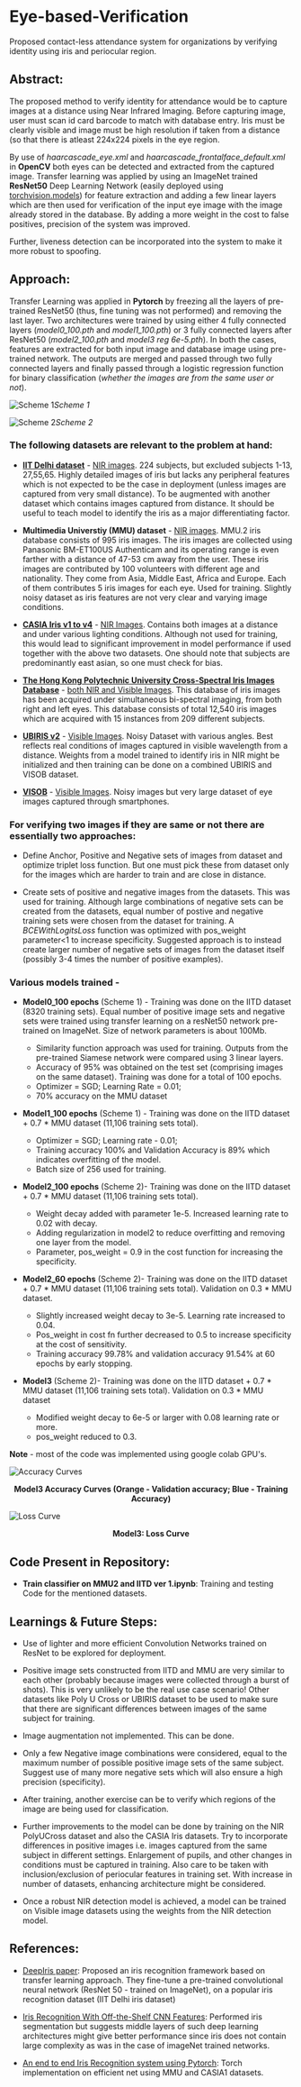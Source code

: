 # Eye-based-Verification
Proposed contact-less attendance system for organizations by verifying identity using iris and periocular region.

## Abstract:

The proposed method to verify identity for attendance would be to capture images at a distance using Near Infrared Imaging. Before capturing image, user must scan id card barcode to match with database entry. Iris must be clearly visible and image must be high resolution if taken from a distance (so that there is atleast 224x224 pixels in the eye region.

By use of *haarcascade_eye.xml* and *haarcascade_frontalface_default.xml* in **OpenCV** both eyes can be detected and extracted from the captured image. Transfer learning was applied by using an ImageNet trained **ResNet50** Deep Learning Network (easily deployed using [torchvision.models](https://pytorch.org/docs/stable/torchvision/models.html)) for feature extraction and adding a few linear layers which are then used for verification of the input eye image with the image already stored in the database. By adding a more weight in the cost to false positives, precision of the system was improved.

Further, liveness detection can be incorporated into the system to make it more robust to spoofing.

## Approach:

Transfer Learning was applied in **Pytorch** by freezing all the layers of pre-trained ResNet50 (thus, fine tuning was not performed) and removing the last layer. Two architectures were trained by using either 4 fully connected layers (*model0_100.pth* and *model1_100.pth*) or 3 fully connected layers after ResNet50 (*model2_100.pth* and *model3 reg 6e-5.pth*). In both the cases, features are extracted for both input image and database image using pre-trained network. The outputs are merged and passed through two fully connected layers and finally passed through a logistic regression function for binary classification (*whether the images are from the same user or not*).

![Scheme 1](resources/classifier%201.JPG?raw=true)*Scheme 1*

![Scheme 2](resources/classifier%202.JPG?raw=true)*Scheme 2*

### The following datasets are relevant to the problem at hand:

* [**IIT Delhi dataset**](https://www4.comp.polyu.edu.hk/~csajaykr/IITD/Database_Iris.htm) - <ins> NIR images</ins>. 224 subjects, but excluded subjects 1-13, 27,55,65. Highly detailed images of iris but lacks any peripheral features which is not expected to be the case in deployment (unless images are captured from very small distance). To be augmented with another dataset which contains images captured from distance. It should be useful to teach model to identify the iris as a major differentiating factor. 

* **Multimedia Universtiy (MMU) dataset** - <ins> NIR images</ins>. MMU.2 iris database consists of 995 iris images. The iris images are collected using Panasonic BM-ET100US Authenticam and its operating range is even farther with a distance of 47-53 cm away from the user. These iris images are contributed by 100 volunteers with different age and nationality. They come from Asia, Middle East, Africa and Europe. Each of them contributes 5 iris images for each eye. Used for training. Slightly noisy dataset as iris features are not very clear and varying image conditions.

* [**CASIA Iris v1 to v4**](http://biometrics.idealtest.org/dbDetailForUser.do?id=4) - <ins> NIR Images</ins>. Contains both images at a distance and under various lighting conditions. Although not used for training, this would lead to significant improvement in model performance if used together with the above two datasets. One should note that subjects are predominantly east asian, so one must check for bias.

* [**The Hong Kong Polytechnic University Cross-Spectral Iris Images Database**](https://www4.comp.polyu.edu.hk/~csajaykr/polyuiris.htm) - <ins> both NIR and Visible Images</ins>. This database of iris images has been acquired under simultaneous bi-spectral imaging, from both right and left eyes. This database consists of total 12,540 iris images which are acquired with 15 instances from 209 different subjects.

* [**UBIRIS v2**](http://iris.di.ubi.pt/ubiris2.html) - <ins> Visible Images</ins>. Noisy Dataset with various angles. Best reflects real conditions of images captured in visible wavelength from a distance. Weights from a model trained to identify iris in NIR might be initialized and then training can be done on a combined UBIRIS and VISOB dataset.

* [**VISOB**](https://sce.umkc.edu/research-sites/cibit/visob_v1.html) - <ins> Visible Images</ins>. Noisy images but very large dataset of eye images captured through smartphones.

### For verifying two images if they are same or not there are essentially two approaches:

* Define Anchor, Positive and Negative sets of images from dataset and optimize triplet loss function. But one must pick these from dataset only for the images which are harder to train and are close in distance.

* Create sets of positive and negative images from the datasets. This was used for training. Although large combinations of negative sets can be created from the datasets, equal number of postive and negative training sets were chosen from the dataset for training. A *BCEWithLogitsLoss* function was optimized with pos_weight parameter<1 to increase specificity. Suggested approach is to instead create larger number of negative sets of images from the dataset itself (possibly 3-4 times the number of positive examples).

### Various models trained -

* **Model0_100 epochs** (Scheme 1) - Training was done on the IITD dataset (8320 training sets). Equal number of positive image sets and negative sets were trained using transfer learning on a resNet50 network pre-trained on ImageNet. Size of network parameters is about 100Mb.
  - Similarity function approach was used for training. Outputs from the pre-trained Siamese network were compared using 3 linear layers.
  - Accuracy of 95% was obtained on the test set (comprising images on the same dataset). Training was done for a total of 100 epochs.
  - Optimizer = SGD; Learning Rate = 0.01; 
  - 70% accuracy on the MMU dataset

* **Model1_100 epochs** (Scheme 1) - Training was done on the IITD dataset + 0.7 \* MMU dataset (11,106 training sets total). 
  - Optimizer = SGD; Learning rate - 0.01;
  - Training accuracy 100% and Validation Accuracy is 89% which indicates overfitting of the model. 
  - Batch size of 256 used for training.
  
* **Model2_100 epochs** (Scheme 2)- Training was done on the IITD dataset + 0.7 \* MMU dataset (11,106 training sets total). 
  - Weight decay added with parameter 1e-5. Increased learning rate to 0.02 with decay.
  - Adding regularization in model2 to reduce overfitting and removing one layer from the model.
  - Parameter, pos_weight = 0.9 in the cost function for increasing the specificity.
  
* **Model2_60 epochs** (Scheme 2)- Training was done on the IITD dataset + 0.7 \* MMU dataset (11,106 training sets total). Validation on 0.3 \* MMU dataset.
  - Slightly increased weight decay to 3e-5. Learning rate increased to 0.04.
  - Pos_weight in cost fn further decreased to 0.5 to increase specificity at the cost of sensitivity.
  - Training accuracy 99.78% and validation accuracy 91.54% at 60 epochs by early stopping.
  
* **Model3** (Scheme 2)- Training was done on the IITD dataset + 0.7 \* MMU dataset (11,106 training sets total). Validation on 0.3 \* MMU dataset
  - Modified weight decay to 6e-5 or larger with 0.08 learning rate or more. 
  - pos_weight reduced to 0.3.
  
**Note** - most of the code was implemented using google colab GPU's.

![Accuracy Curves](resources/accuracy%20curves.png?raw=true)
<p align="center"><b>Model3 Accuracy Curves (Orange - Validation accuracy; Blue - Training Accuracy)</b></p>

![Loss Curve](resources/loss%20curve.png?raw=true)
<p align="center"><b>Model3: Loss Curve</b></p>

## Code Present in Repository:

* **Train classifier on MMU2 and IITD ver 1.ipynb**: Training and testing Code for the mentioned datasets.

## Learnings & Future Steps:

* Use of lighter and more efficient Convolution Networks trained on ResNet to be explored for deployment.

* Positive image sets constructed from IITD and MMU are very similar to each other (probably because images were collected through a burst of shots). This is very unlikely to be the real use case scenario! Other datasets like Poly U Cross or UBIRIS dataset to be used to make sure that there are significant differences between images of the same subject for training.

* Image augmentation not implemented. This can be done.

* Only a few Negative image combinations were considered, equal to the maximum number of possible positive image sets of the same subject. Suggest use of many more negative sets which will also ensure a high precision (specificity).

* After training, another exercise can be to verify which regions of the image are being used for classification.

* Further improvements to the model can be done by training on the NIR PolyUCross dataset and also the CASIA Iris datasets. Try to incorporate differences in positive images i.e. images captured from the same subject in different settings. Enlargement of pupils, and other changes in conditions must be captured in training. Also care to be taken with inclusion/exclusion of periocular features in training set. With increase in number of datasets, enhancing architecture might be considered.

* Once a robust NIR detection model is achieved, a model can be trained on Visible image datasets using the weights from the NIR detection model. 

## References:

* [DeepIris paper](https://arxiv.org/abs/1907.09380): Proposed an iris recognition framework based on transfer learning approach. They fine-tune a pre-trained convolutional neural network (ResNet 50 - trained on ImageNet), on a popular iris recognition dataset (IIT Delhi iris dataset)

* [Iris Recognition With Off-the-Shelf CNN Features](https://ieeexplore.ieee.org/stamp/stamp.jsp?arnumber=8219390): Performed iris segmentation but suggests middle layers of such deep learning architectures might give better performance since iris does not contain large complexity as was in the case of imageNet trained networks.

* [An end to end Iris Recognition system using Pytorch](https://github.com/thuyngch/Iris-Recognition-PyTorch): Torch implementation on efficient net using MMU and CASIA1 datasets.
